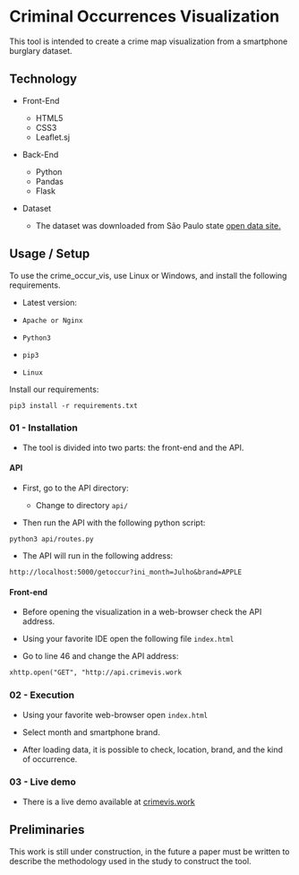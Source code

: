 # Criminal Occurrences Visualization
This tool is intended to create a crime map visualization from a smartphone burglary dataset.

## Technology

- Front-End
    - HTML5
    - CSS3
    - Leaflet.sj

- Back-End
    - Python
    - Pandas
    - Flask

- Dataset
    - The dataset was downloaded from São Paulo state <a href="http://www.ssp.sp.gov.br/transparenciassp/Consulta.aspx">open data site.</a>

 ## Usage / Setup
To use the crime_occur_vis, use Linux or Windows, and install the following requirements.

- Latest version: 

- `Apache or Nginx`
- `Python3`
- `pip3`
- `Linux`

Install our requirements:

```
pip3 install -r requirements.txt
```

### 01 - Installation

- The tool is divided into two parts: the front-end and the API.

#### API

- First, go to the API directory:

    - Change to directory `api/`

- Then run the API with the following python script:

```
python3 api/routes.py
```

 - The API will run in the following address:

```
http://localhost:5000/getoccur?ini_month=Julho&brand=APPLE
```

#### Front-end

- Before opening the visualization in a web-browser check the API address.

- Using your favorite IDE open the following file `index.html`

 - Go to line 46 and change the API address:
 
```
xhttp.open("GET", "http://api.crimevis.work
```

### 02 - Execution

- Using your favorite web-browser open `index.html`

- Select month and smartphone brand.

- After loading data, it is possible to check, location, brand, and the kind of occurrence.


### 03 - Live demo

- There is a live demo available at <a href="http://crimevis.work">crimevis.work</a>

## Preliminaries

This work is still under construction, in the future a paper must be written to describe the methodology used in the study to construct the tool.